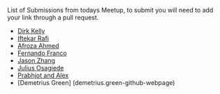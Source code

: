 List of Submissions from todays Meetup, to submit you will need to add your link through a pull request.

* [Dirk Kelly](codenow-dirk.github.com)
* [Iftekar Rafi](iftekarrafi.github.com)
* [Afroza Ahmed](http://afrozahmed98.github.io/afrozahmed98)
* [Fernando Franco](fendi626.github.io)
* [Jason Zhang](jasonzxzhang.github.io)
* [Julius Osagiede](Osagiede.github.io)
* [Prabhjot and Alex](Prahb-Alex.github.io)
* [Demetrius Green] (demetrius.green-github-webpage)
